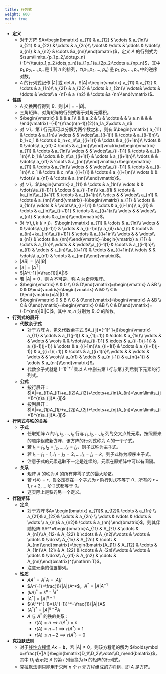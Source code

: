 ```yaml
---
title: 行列式
weight: 600
math: true
---
```


- **定义**
    - 对于方阵 $A=\begin{bmatrix} a_{11} & a_{12} & \cdots & a_{1n}\\ a_{21} & a_{22} & \cdots  & a_{2n}\\ \vdots& \vdots & \ddots & \vdots\\ a_{n1} & a_{n2} & \cdots &a_{nn}\end{bmatrix}$，定义 $A$ 的行列式为 $\sum\limits_{p_1,p_2,\dots,p_n}(-1)^{\tau(p_1,p_2,\dots,p_n)}a_{1p_1}a_{2p_2}\cdots a_{np_n}$，其中 $p_1,p_2,\dots,p_n$ 是 $1$ 到 $n$ 的排列，$\tau(p_1,p_2,\dots,p_n)$ 是 $p_1,p_2,\dots,p_n$ 中的逆序对数。
    - $A$ 的行列式记作 $|A|$ 或 $\det A$，$|A|=\begin{vmatrix} a_{11} & a_{12} & \cdots & a_{1n}\\ a_{21} & a_{22} & \cdots  & a_{2n}\\ \vdots& \vdots & \ddots & \vdots\\ a_{n1} & a_{n2} & \cdots &a_{nn}\end{vmatrix}$。
- **性质**
    - $A$ 交换两行得到 $B$，则 $|A|=-|B|$。
    - 三角矩阵、对角矩阵的行列式等于对角元乘积。
    - $\begin{vmatrix} &  &  & a_1\\  & & a_2 & \\  & \cdots & & \\ a_n &  &  & \end{vmatrix}=(-1)^{\frac{n(n-1)}{2}}a_1a_2\cdots a_n$
    - 对 $\forall i$，第 $i$ 行元素可以分解为两个数之和，则有 $\begin{vmatrix} a_{11}  & \cdots & a_{1n}\\ \vdots &   & \vdots\\a_{(i-1)1}  & \cdots & a_{(i-1)n}\\ b_1+c_1 & \cdots  & b_n+c_n\\a_{(i+1)1}  & \cdots & a_{(i+1)n}\\ \vdots  &  & \vdots\\ a_{n1}  & \cdots & a_{nn}\\\end{vmatrix}=\begin{vmatrix} a_{11}  & \cdots & a_{1n}\\ \vdots  &  & \vdots\\a_{(i-1)1}  & \cdots & a_{(i-1)n}\\ b_1 & \cdots  & b_n\\a_{(i+1)1}  & \cdots & a_{(i+1)n}\\ \vdots  &  & \vdots\\ a_{n1}  & \cdots & a_{nn}\\\end{vmatrix}+\begin{vmatrix} a_{11}  & \cdots & a_{1n}\\ \vdots &   & \vdots\\a_{(i-1)1}  & \cdots & a_{(i-1)n}\\ c_1 & \cdots  & c_n\\a_{(i+1)1}  & \cdots & a_{(i+1)n}\\ \vdots &  & \vdots\\ a_{n1}  & \cdots & a_{nn}\\\end{vmatrix}$。
    - 对 $\forall i$，$\begin{vmatrix} a_{11}  & \cdots & a_{1n}\\ \vdots &   & \vdots\\a_{(i-1)1}  & \cdots & a_{(i-1)n}\\ ka_{i1} & \cdots  & ka_{in}\\a_{(i+1)1}  & \cdots & a_{(i+1)n}\\ \vdots  &  & \vdots\\ a_{n1}  & \cdots & a_{nn}\\\end{vmatrix}=k\begin{vmatrix} a_{11}  & \cdots & a_{1n}\\ \vdots &   & \vdots\\a_{(i-1)1}  & \cdots & a_{(i-1)n}\\ a_{i1} & \cdots  & a_{in}\\a_{(i+1)1}  & \cdots & a_{(i+1)n}\\ \vdots  &  & \vdots\\ a_{n1}  & \cdots & a_{nn}\\\end{vmatrix}$。
    - 对 $\forall i,j,k\ (i\ne j)$，$\begin{vmatrix} a_{11}  & \cdots & a_{1n}\\ \vdots &   & \vdots\\a_{(i-1)1}  & \cdots & a_{(i-1)n}\\ a_{i1}+ka_{j1} & \cdots  & a_{in}+ka_{jn}\\a_{(i+1)1}  & \cdots & a_{(i+1)n}\\ \vdots  &  & \vdots\\ a_{n1}  & \cdots & a_{nn}\\\end{vmatrix}=\begin{vmatrix} a_{11}  & \cdots & a_{1n}\\ \vdots &   & \vdots\\a_{(i-1)1}  & \cdots & a_{(i-1)n}\\ a_{i1} & \cdots  & a_{in}\\a_{(i+1)1}  & \cdots & a_{(i+1)n}\\ \vdots  &  & \vdots\\ a_{n1}  & \cdots & a_{nn}\\\end{vmatrix}$。
    - $|AB|=|A||B|$
    - $|A|=|A^{\mathrm T}|$
    - $|A^{-1}|=\frac{1}{|A|}$
    - 若 $|A|=0$，则 $A$ 不可逆，称 $A$ 为奇异矩阵。
    - $\begin{vmatrix} A & 0 \\ 0 & D\end{vmatrix}=\begin{vmatrix} A &B \\ 0 & D\end{vmatrix}=\begin{vmatrix} A &0 \\ C & D\end{vmatrix}=|A||D|$
    - $\begin{vmatrix} 0 & B \\ C & 0\end{vmatrix}=\begin{vmatrix} A &B \\ C & 0\end{vmatrix}=\begin{vmatrix} 0 &B \\ C & D\end{vmatrix}=(-1)^{mn}|B||C|$，其中 $m,n$ 分别为 $B,C$ 的阶数。
- **行列式的展开**
    - **代数余子式**
        - 对于方阵 $A$，定义代数余子式 $A_{ij}=(-1)^{i+j}\begin{vmatrix} a_{11} & \cdots & a_{1(j-1)} & a_{1(j+1)} & \cdots & a_{1n}\\ \vdots & & \vdots & \vdots &  & \vdots\\a_{(i-1)1} & \cdots & a_{(i-1)(j-1)} & a_{(i-1)(j+1)} & \cdots & a_{(i-1)n}\\a_{(i+1)1} & \cdots & a_{(i+1)(j-1)} & a_{(i+1)(j+1)} & \cdots & a_{(i+1)n}\\ \vdots & & \vdots & \vdots &  & \vdots\\ a_{n1} & \cdots & a_{n(j-1)} & a_{n(j+1)} & \cdots & a_{nn}\\\end{vmatrix}$。
        - 代数余子式就是 $(-1)^{i+j}$ 乘以 $A$ 中删去第 $i$ 行与第 $j$ 列后剩下元素的行列式。
    - **公式**
        - 按行展开：$|A|=a_{i1}A_{i1}+a_{i2}A_{i2}+\cdots+a_{in}A_{in}=\sum\limits_{j=1}^{n}a_{ij}A_{ij}$
        - 按列展开：$|A|=a_{1j}A_{1j}+a_{2j}A_{2j}+\cdots+a_{nj}A_{nj}=\sum\limits_{i=1}^{n}a_{ij}A_{ij}$
- **行列式与秩的关系**
    - **子式** <span id="pqct6z"></span>
        - 任取矩阵 $A$ 的 $i_1,i_2,\dots,i_k$ 行与 $j_1,j_2,\dots,j_k$ 列的交叉点处元素，按照原来的顺序组成新方阵，该方阵的行列式称为 $A$ 的一个子式。
        - 若 $i_1=j_1,i_2=j_2,\dots,i_k=j_k$，则子式称为主子式。
        - 若 $i_1=j_1=1,i_2=j_2=2,\dots,i_k=j_k=k$，则子式称为顺序主子式。
        - 注意子式的元素选取不一定是连续的，元素在原矩阵中可以有间隔。
    - **关系**
        - 矩阵 $A$ 的秩为 $A$ 的所有非零子式的最大阶数。
        - 若 $r(A)=r$，则必定存在一个子式为 $r$ 阶行列式不等于 $0$，所有的 $r+1,r+2,\dots$ 阶子式都等于 $0$。
        - 这实际上是秩的另一个定义。
- **伴随矩阵** <span id="hyrjhx"></span>
    - **定义**
        - 对于方阵 $A=  \begin{bmatrix}    a_{11}& a_{12}& \cdots  & a_{1n} \\    a_{21}& a_{22}& \cdots  & a_{2n} \\    \vdots & \vdots & \ddots & \vdots \\    a_{n1}& a_{n2}& \cdots  & a_{nn}  \end{bmatrix}$，则其伴随矩阵 $A^*=\begin{bmatrix}A_{11}  & A_{21} & \cdots & A_{n1}\\A_{12}  & A_{22} & \cdots & A_{n2}\\\vdots & \vdots & \ddots & \vdots\\ A_{1n} & A_{2n} & \cdots & A_{nn}\end{bmatrix}=\begin{bmatrix}A_{11}  & A_{12} & \cdots & A_{1n}\\A_{21}  & A_{22} & \cdots & A_{2n}\\\vdots & \vdots & \ddots & \vdots\\ A_{n1} & A_{n2} & \cdots & A_{nn}\end{bmatrix}^{\mathrm T}$。
        - 注意元素的位置排列。
    - **性质**
        - $AA^*=A^*A=|A|I$
        - $A^{-1}=\frac{1}{|A|}A^*$，$A^*=|A|A^{-1}$
        - $(kA)^*=k^{n-1}A^*$
        - $|A^*|=|A|^{n-1}$
        - $(A^*)^{-1}=(A^{-1})^*=\frac{1}{|A|}A$
        - $(A^*)^*=|A|^{n-2}A$
        - $A$ 与 $A^*$ 的秩的关系：
            - $r(A)=n\implies r(A^*)=n$
            - $r(A)=n-1\implies r(A^*)=1$
            - $r(A)\le n-2\implies r(A^*)=0$
- **克拉默法则** <span id="yd927p"></span>
    - 对于[线性方程组](/docs/mathematics/linear-algebra/linear-equation-system) $A\boldsymbol x=\boldsymbol b$，若 $|A|\ne 0$，则该方程组的解为 $\boldsymbol x=\frac{1}{|A|}\begin{bmatrix}D_1\\D_2\\\vdots\\D_n\end{bmatrix}$，其中 $D_i$ 表示把 $A$ 的第 $i$ 列替换为 $\boldsymbol b$ 的矩阵的行列式。
    - 克拉默法则只能用于求解 $n$ 个 $n$ 元方程组成的方程组，即 $A$ 是方阵。
